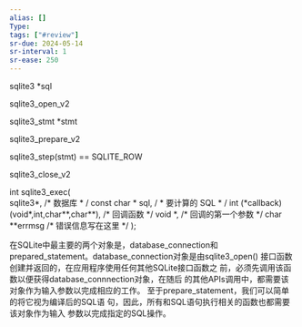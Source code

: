 ```yaml
---
alias: []
Type: 
tags: ["#review"]
sr-due: 2024-05-14
sr-interval: 1
sr-ease: 250
---
```


sqlite3 *sql

sqlite3_open_v2

sqlite3_stmt *stmt

sqlite3_prepare_v2

sqlite3_step(stmt) == SQLITE_ROW

sqlite3_close_v2

int sqlite3_exec(   
  sqlite3*, /* 数据库  \* /
  const char \* sql, / \* 要计算的 SQL \* /
  int (\*callback)(void*,int,char**,char**), /* 回调函数 \*/
  void \*, /* 回调的第一个参数 \*/
  char \*\*errmsg /\* 错误信息写在这里 \*/ );


在SQLite中最主要的两个对象是，database_connection和 prepared_statement。database_connection对象是由sqlite3_open() 接口函数创建并返回的，在应用程序使用任何其他SQLite接口函数之 前，必须先调用该函数以便获得database_connnection对象，在随后 的其他APIs调用中，都需要该对象作为输入参数以完成相应的工作。 至于prepare_statement，我们可以简单的将它视为编译后的SQL语 句，因此，所有和SQL语句执行相关的函数也都需要该对象作为输入 参数以完成指定的SQL操作。